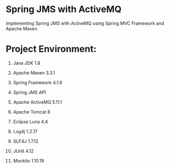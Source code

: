 Spring JMS with ActiveMQ
========================
Implementing Spring JMS with ActiveMQ using Spring MVC Framework and Apache Maven.


Project Environment:
====================
1. Java JDK 1.8

2. Apache Maven 3.3.1

3. Spring Framework 4.1.6

4. Spring JMS API

5. Apache ActiveMQ 5.11.1

6. Apache Tomcat 8

7. Eclipse Luna 4.4

8. Log4j 1.2.17

9. SLF4J 1.7.12

10. JUnit 4.12

11. Mockito 1.10.19
